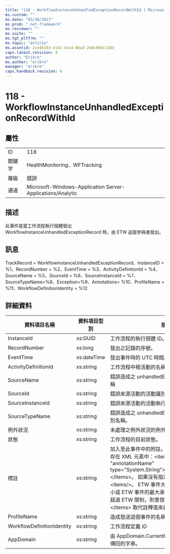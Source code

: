 ```yaml
---
title: "118 - WorkflowInstanceUnhandledExceptionRecordWithId | Microsoft Docs"
ms.custom: ""
ms.date: "03/30/2017"
ms.prod: ".net-framework"
ms.reviewer: ""
ms.suite: ""
ms.tgt_pltfrm: ""
ms.topic: "article"
ms.assetid: 2ce4b193-e141-4cc4-86a3-2e8c984c110d
caps.latest.revision: 4
author: "Erikre"
ms.author: "erikre"
manager: "erikre"
caps.handback.revision: 4
---
```

# 118 - WorkflowInstanceUnhandledExceptionRecordWithId
## 屬性  
  
|||  
|-|-|  
|ID|118|  
|關鍵字|HealthMonitoring、WFTracking|  
|層級|錯誤|  
|通道|Microsoft\-Windows\-Application Server\-Applications\/Analytic|  
  
## 描述  
 此事件是當工作流程執行個體發出 WorkflowInstanceUnhandledExceptionRecord 時，由 ETW 追蹤參與者發出。  
  
## 訊息  
 TrackRecord \= WorkflowInstanceUnhandledExceptionRecord、InstanceID \= %1、RecordNumber \= %2、EventTime \= %3、ActivityDefinitionId \= %4、SourceName \= %5、SourceId \= %6、SourceInstanceId \= %7、SourceTypeName\=%8、Exception\=%9、Annotations\= %10、ProfileName \= %11、WorkflowDefinitionIdentity \= %12  
  
## 詳細資料  
  
|資料項目名稱|資料項目型別|描述|  
|------------|------------|--------|  
|InstanceId|xs:GUID|工作流程的執行個體 ID。|  
|RecordNumber|xs:long|發出之記錄的序號。|  
|EventTime|xs:dateTime|發出事件時的 UTC 時間。|  
|ActivityDefinitionId|xs:string|工作流程中根活動的名稱。|  
|SourceName|xs:string|錯誤造成之 unhandledException 的來源活動名稱|  
|SourceId|xs:string|錯誤來源活動的活動識別碼。|  
|SourceInstanceId|xs:string|錯誤來源活動的活動執行個體 ID。|  
|SourceTypeName|xs:string|錯誤造成之 unhandledException 的來源活動型別名稱。|  
|例外狀況|xs:string|未處理之例外狀況的例外狀況詳細資料。|  
|狀態|xs:string|工作流程的目前狀態。|  
|標註|xs:string|加入至此事件中的附註。  這些值會以下列格式儲存在 XML 元素中：\<items\>\< item name \= "annotationName" type\="System.String"\>annotationValue\<\/item\>\<\/items\>。  如果沒有指定的註釋，則字串會包含 \<items\/\>。  ETW 事件大小會受到 ETW 緩衝區大小或 ETW 事件的最大承載所限制。  如果事件大小超過 ETW 限制，則會捨棄註釋並以 \<items\>...\<\/items\> 取代註釋值來截斷事件。|  
|ProfileName|xs:string|造成發送這個事件的名稱或追蹤設定檔。|  
|WorkflowDefinitionIdentity|xs:string|工作流程定義 ID|  
|AppDomain|xs:string|由 AppDomain.CurrentDomain.FriendlyName 傳回的字串。|